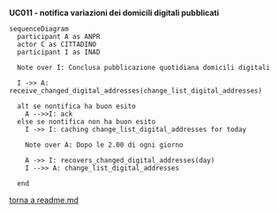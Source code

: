 **UC011 - notifica variazioni dei domicili digitali pubblicati**

```mermaid
sequenceDiagram
  participant A as ANPR
  actor C as CITTADINO
  participant I as INAD

  Note over I: Conclusa pubblicazione quotidiana domicili digitali 

  I ->> A: receive_changed_digital_addresses(change_list_digital_addresses)

  alt se nontifica ha buon esito 
    A -->>I: ack
  else se nontifica non ha buon esito
    I ->> I: caching change_list_digital_addresses for today

    Note over A: Dopo le 2.00 di ogni giorno

    A ->> I: recovers_changed_digital_addresses(day)
    I -->> A: change_list_digital_addresses
    
  end
  ```

  [torna a readme.md](../readme.md)